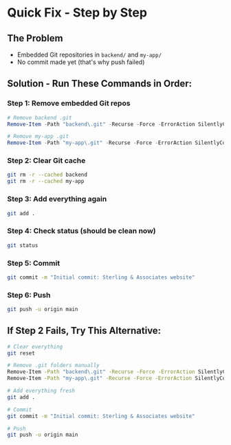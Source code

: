 # Quick Fix - Step by Step

## The Problem
- Embedded Git repositories in `backend/` and `my-app/`
- No commit made yet (that's why push failed)

## Solution - Run These Commands in Order:

### **Step 1: Remove embedded Git repos**
```powershell
# Remove backend .git
Remove-Item -Path "backend\.git" -Recurse -Force -ErrorAction SilentlyContinue

# Remove my-app .git
Remove-Item -Path "my-app\.git" -Recurse -Force -ErrorAction SilentlyContinue
```

### **Step 2: Clear Git cache**
```bash
git rm -r --cached backend
git rm -r --cached my-app
```

### **Step 3: Add everything again**
```bash
git add .
```

### **Step 4: Check status (should be clean now)**
```bash
git status
```

### **Step 5: Commit**
```bash
git commit -m "Initial commit: Sterling & Associates website"
```

### **Step 6: Push**
```bash
git push -u origin main
```

## If Step 2 Fails, Try This Alternative:

```bash
# Clear everything
git reset

# Remove .git folders manually
Remove-Item -Path "backend\.git" -Recurse -Force -ErrorAction SilentlyContinue
Remove-Item -Path "my-app\.git" -Recurse -Force -ErrorAction SilentlyContinue

# Add everything fresh
git add .

# Commit
git commit -m "Initial commit: Sterling & Associates website"

# Push
git push -u origin main
```
